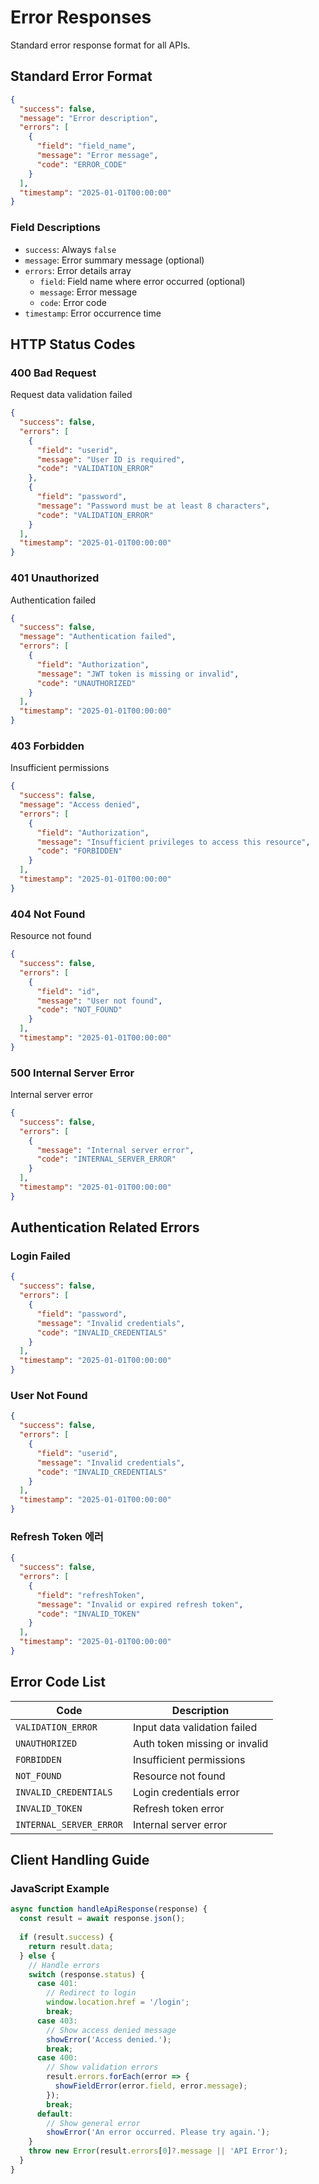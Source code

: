 # Error Responses

Standard error response format for all APIs.

## Standard Error Format

```json
{
  "success": false,
  "message": "Error description",
  "errors": [
    {
      "field": "field_name",
      "message": "Error message",
      "code": "ERROR_CODE"
    }
  ],
  "timestamp": "2025-01-01T00:00:00"
}
```

### Field Descriptions
- `success`: Always `false`
- `message`: Error summary message (optional)
- `errors`: Error details array
  - `field`: Field name where error occurred (optional)
  - `message`: Error message
  - `code`: Error code
- `timestamp`: Error occurrence time

## HTTP Status Codes

### 400 Bad Request
Request data validation failed

```json
{
  "success": false,
  "errors": [
    {
      "field": "userid",
      "message": "User ID is required",
      "code": "VALIDATION_ERROR"
    },
    {
      "field": "password",
      "message": "Password must be at least 8 characters",
      "code": "VALIDATION_ERROR"
    }
  ],
  "timestamp": "2025-01-01T00:00:00"
}
```

### 401 Unauthorized
Authentication failed

```json
{
  "success": false,
  "message": "Authentication failed",
  "errors": [
    {
      "field": "Authorization",
      "message": "JWT token is missing or invalid",
      "code": "UNAUTHORIZED"
    }
  ],
  "timestamp": "2025-01-01T00:00:00"
}
```

### 403 Forbidden
Insufficient permissions

```json
{
  "success": false,
  "message": "Access denied",
  "errors": [
    {
      "field": "Authorization",
      "message": "Insufficient privileges to access this resource",
      "code": "FORBIDDEN"
    }
  ],
  "timestamp": "2025-01-01T00:00:00"
}
```

### 404 Not Found
Resource not found

```json
{
  "success": false,
  "errors": [
    {
      "field": "id",
      "message": "User not found",
      "code": "NOT_FOUND"
    }
  ],
  "timestamp": "2025-01-01T00:00:00"
}
```

### 500 Internal Server Error
Internal server error

```json
{
  "success": false,
  "errors": [
    {
      "message": "Internal server error",
      "code": "INTERNAL_SERVER_ERROR"
    }
  ],
  "timestamp": "2025-01-01T00:00:00"
}
```

## Authentication Related Errors

### Login Failed
```json
{
  "success": false,
  "errors": [
    {
      "field": "password",
      "message": "Invalid credentials",
      "code": "INVALID_CREDENTIALS"
    }
  ],
  "timestamp": "2025-01-01T00:00:00"
}
```

### User Not Found
```json
{
  "success": false,
  "errors": [
    {
      "field": "userid",
      "message": "Invalid credentials",
      "code": "INVALID_CREDENTIALS"
    }
  ],
  "timestamp": "2025-01-01T00:00:00"
}
```

### Refresh Token 에러
```json
{
  "success": false,
  "errors": [
    {
      "field": "refreshToken",
      "message": "Invalid or expired refresh token",
      "code": "INVALID_TOKEN"
    }
  ],
  "timestamp": "2025-01-01T00:00:00"
}
```

## Error Code List

| Code | Description |
|------|-------------|
| `VALIDATION_ERROR` | Input data validation failed |
| `UNAUTHORIZED` | Auth token missing or invalid |
| `FORBIDDEN` | Insufficient permissions |
| `NOT_FOUND` | Resource not found |
| `INVALID_CREDENTIALS` | Login credentials error |
| `INVALID_TOKEN` | Refresh token error |
| `INTERNAL_SERVER_ERROR` | Internal server error |

## Client Handling Guide

### JavaScript Example
```javascript
async function handleApiResponse(response) {
  const result = await response.json();
  
  if (result.success) {
    return result.data;
  } else {
    // Handle errors
    switch (response.status) {
      case 401:
        // Redirect to login
        window.location.href = '/login';
        break;
      case 403:
        // Show access denied message
        showError('Access denied.');
        break;
      case 400:
        // Show validation errors
        result.errors.forEach(error => {
          showFieldError(error.field, error.message);
        });
        break;
      default:
        // Show general error
        showError('An error occurred. Please try again.');
    }
    throw new Error(result.errors[0]?.message || 'API Error');
  }
}
```